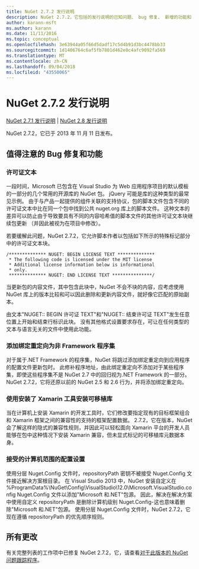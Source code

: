 ```yaml
---
title: NuGet 2.7.2 发行说明
description: NuGet 2.7.2，它包括的发行说明的已知问题、 bug 修复、 新增的功能和 Dcr。
author: karann-msft
ms.author: karann
ms.date: 11/11/2016
ms.topic: conceptual
ms.openlocfilehash: 3e63944a05f66d5dadf17c5d4b91d3bc4478bb33
ms.sourcegitcommit: 1d1406764c6af5fb7801d462e0c4afc9092fa569
ms.translationtype: MT
ms.contentlocale: zh-CN
ms.lasthandoff: 09/04/2018
ms.locfileid: "43550065"
---
```

# <a name="nuget-272-release-notes"></a>NuGet 2.7.2 发行说明

[NuGet 2.7.1 发行说明](../release-notes/nuget-2.7.1.md) | [NuGet 2.8 发行说明](../release-notes/nuget-2.8.md)

NuGet 2.7.2，它已于 2013 年 11 月 11 日发布。

## <a name="noteworthy-bug-fixes-and-features"></a>值得注意的 Bug 修复和功能

### <a name="license-text"></a>许可证文本
一段时间，Microsoft 已包含在 Visual Studio 为 Web 应用程序项目的默认模板的一部分的几个常用的开源库的 NuGet 包。 jQuery 可能是库的这种类型的最常见示例。 由于与产品一起提供的组件关联的支持协议，包的脚本文件包含不同的许可证文本中比在同一个包中找到公共 nuget.org 库上的脚本文件。 这种文本的差异可以防止由于导致要具有不同的内容哈希值的脚本文件的其他许可证文本块继续包更新 （并因此被视为在项目中修改）。

若要缓解此问题，NuGet 2.7.2，它允许脚本作者以包括如下所示的特殊标记部分中的许可证文本块。

    /************** NUGET: BEGIN LICENSE TEXT **************
     * The following code is licensed under the MIT license
     * Additional license information below is informational
     * only.
     ************** NUGET: END LICENSE TEXT ***************/

当更新包的内容文件，其中包含此块中，NuGet 不会不块的内容，应考虑使用 NuGet 库上的版本比较和可以因此删除和更新内容文件，就好像它匹配的原始副本。

由文本"NUGET:: BEGIN 许可证 TEXT"和"NUGET:: 结束许可证 TEXT"发生任意位置上开始和结束行标识此块。  没有其他格式设置要求存在，可让在任何类型的文本与语言无关的文件中使用此功能。

### <a name="add-binding-redirects-for-non-framework-assemblies"></a>添加绑定重定向为非 Framework 程序集
对于属于.NET Framework 的程序集，NuGet 将跳过添加绑定重定向到应用程序的配置文件更新包时。 此修补程序地址，由此绑定重定向不添加对于某些程序集，即使这些程序集不是 NuGet 2.7 中的回归视为.NET Framework 的一部分。 NuGet 2.7.2，它将还原以前的 NuGet 2.5 和 2.6 行为，并将添加绑定重定向。

### <a name="installing-portable-libraries-with-xamarin-tools-installed"></a>使用安装了 Xamarin 工具安装可移植库
当在计算机上安装 Xamarin 的开发工具时，它们修改要指定现有的目标框架组合和 Xamarin 框架之间的兼容性的支持的框架配置数据。 2.7.2，它在版本，NuGet 会了解这样的隐式的兼容性规则，并因此可以轻松面向 Xamarin 平台的开发人员能够在包中这种情况下安装 Xamarin 兼容，但未显式标记的可移植库元数据本身。

### <a name="machine-wide-configuration-settings-honored"></a>接受的计算机范围的配置设置
使用分层 Nuget.Config 文件时，repositoryPath 密钥不被接受 Nuget.Config 文件接近解决方案根目录。 在 Visual Studio 2013 中，NuGet 安装自定义在 %ProgramData%\NuGet\Config\VisualStudio\12.0\Microsoft.VisualStudio.config Nuget.Config 文件以添加"Microsoft 和.NET"包源。 因此，解决在解决方案中使用自定义 repositoryPath 是删除计算机级别 Nuget.Config-这也意味着删除"Microsoft 和.NET"包源。 使用分层 Nuget.Config 文件时，NuGet 2.7.2，它现在遵循 repositoryPath 的优先顺序规则。

## <a name="all-changes"></a>所有更改
有关完整列表的工作项中已修复 NuGet 2.7.2，它，请查看[对于此版本的 NuGet 问题跟踪程序](https://nuget.codeplex.com/workitem/list/advanced?keyword=&status=All&type=All&priority=All&release=NuGet%202.7.2&assignedTo=All&component=All&sortField=LastUpdatedDate&sortDirection=Descending&page=0&reasonClosed=Fixed)。
